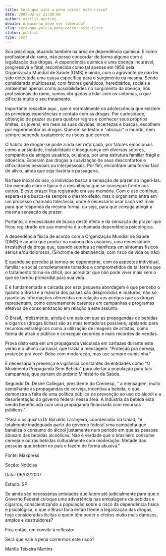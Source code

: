 ```yaml
---
title: Será que vale a pena correr este risco?
date: 2007-02-27 21:00:00
author: marilia.martins
debate: A maconha deve ser liberada?
slug: sera-que-vale-a-pena-correr-este-risco
status: publish 
type: post
---
```


Sou psicóloga, atuando também na área de dependência química. E como profissional do ramo, não posso concordar de forma alguma com a legalização das drogas. A dependência química é uma doença incurável, progressiva e fatal, reconhecida como tal apenas em 1956 pela Organização Mundial de Saúde (OMS) e ainda, com o agravante de não ter sido detectada uma causa específica para o surgimento da mesma. Sendo considerada multicausal, com fatores genéticos, hereditários, sociais e ambientais apenas como possibilidades no surgimento da doença, nós profissionais do ramo, somos obrigados a lidar com os sintomas, o que dificulta muito o seu tratamento.   

Importante ressaltar aqui , que é normalmente na adolescência que existem as primeiras experiências e contato com as drogas. Por curiosidade, obtenção de prazer ou para quebrar regras e conhecer seus próprios limites, os jovens, em meio as suas dúvidas, incertezas e buscas, escolhem por experimentar as drogas. Querem se testar e "abraçar" o mundo, nem sempre sabendo exatamente os riscos que correm.   

O hábito de drogar-se pode ainda ser reforçado, por fatores emocionais como a ansiedade, instabilidade e insegurança em diversos setores, companhia de amigos usuários, ou ainda, por uma estrutura familiar frágil e adoecida. Esperam das drogas a suavização de seus desconfortos e dificuldades pessoais ou interpessoais. Por fim, encontram uma forma fácil de alívio, ainda que seja ilusória e passageira.   

Na fase inicial do uso, o indivíduo busca a sensação de prazer ao ingerí-las. Um exemplo claro e típico é a desinibição que se consegue frente aos outros. E este prazer fica registrado em sua memória. Com o uso contínuo, espera-se e busca-se sempre o mesmo efeito, mas o organismo entra em um processo chamado tolerância, onde é necessário usar cada vez mais para que responda da mesma forma, ou seja, para que consiga atingir a mesma sensação de prazer.   

Portanto, a necessidade de busca deste efeito e da sensação de prazer que ficou registrado em sua memória é a chamada dependência psicológica.   

A dependência física de acordo com a Organização Mundial de Saúde (OMS) é aquela que produz na maioria dos usuários, uma necessidade irresistível da droga que, quando suprida se manifesta em sintomas físicos sérios e/ou dolorosos. (Síndrome de abstinência, com risco de vida ou não)   

E quando se percebe já tornou-se dependente, com os aspectos individual, familiar e social completamente tomados e comprometidos de tal forma que o tratamento torna-se difícil, por acreditar que não pode viver mais sem o que se tornou primordial para sua vida.   

E é fundamentada e calcada por esta pequena abordagem é que percebo o quanto o Brasil e a maioria dos países são desprovidos e imaturos, não só quanto as informações oferecidas em relação aos perigos que as drogas representam, como extremamente carentes em campanhas e programas efetivos de conscientização em relação a este assunto.   

O Brasil, infelizmente, ainda é um país em que as propagandas de bebidas e cigarros (drogas lícitas) são as mais tentadoras possíveis, apelando para recursos estratégicos como a utilização de imagens de artistas, como forma de atrair o público e conseguir recordes e mais recordes de vendas.   

Prova disto está em um propaganda veiculada em cartazes durante este verão e o último carnaval, que trazia a mensagem: "Proteção pra cerveja, proteção pra você. Beba com moderação, mas use sempre camisinha."   

É necessária a presença e vigilância constantes de entidades como "O Movimento Propaganda Sem Bebida" para alertar a população para tais campanhas, que partem do próprio Ministério da Saúde.   

Segundo Dr. Desiré Callegari, presidente do Cremesp, " a mensagem, muito semelhante às propagandas de cerveja, incentiva a bebida, o que demonstra a falta de uma política pública de prevenção ao uso do álcool e a desorientação do governo federal nessa área. A indústria da bebida está sendo beneficiada com uma propaganda financiada com recursos públicos."  

"Para o psiquiatra Dr Ronaldo Laranjeira, coordenador da Uniad, "é totalmente inadequado partir do governo federal uma campanha que banaliza o consumo do álcool justamente num período em que as pessoas abusam das bebidas alcoólicas. Não é verdade que o brasileiro consome cerveja e outras bebidas culturalmente com moderação. Metade das pessoas que bebem no país o fazem de forma abusiva."  

Fonte: Maxpress   

Seção: Notícias  

Data: 06/02/2007  

Estado: SP   

Se ainda são necessárias entidades que lutem até judicialmente para que o Governo Federal coloque uma advertência nas embalagens de bebidas e cigarros, conscientizando a população sobre o risco da dependência física e psicológica, o que o Brasil faria então frente a legalização das drogas, hoje consideradas ilícitas e quem têm poder e efeitos muito mais danosos, amplos e destruidores?  

Fica então, um convite à reflexão:   

Será que vale a pena corrermos este risco?  

Marília Teixeira Martins
